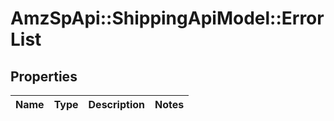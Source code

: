 # AmzSpApi::ShippingApiModel::ErrorList

## Properties
Name | Type | Description | Notes
------------ | ------------- | ------------- | -------------


